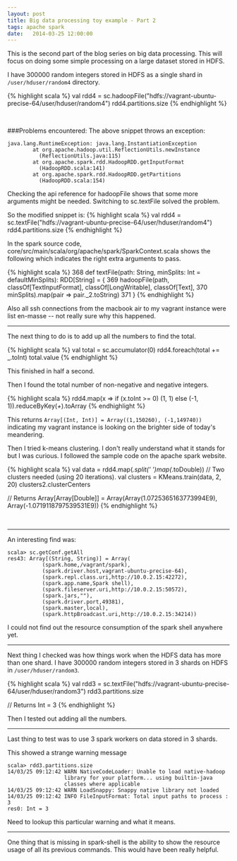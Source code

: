 ```yaml
---
layout: post
title: Big data processing toy example - Part 2
tags: apache spark
date:   2014-03-25 12:00:00
---
```


This is the second part of the blog series on big data processing. This will
focus on doing some simple processing on a large dataset stored in HDFS.

I have 300000 random integers stored in HDFS as a single shard in
`/user/hduser/random4` directory.

{% highlight scala %}
val rdd4 = sc.hadoopFile("hdfs://vagrant-ubuntu-precise-64/user/hduser/random4")
rdd4.partitions.size
{% endhighlight %}

<br/>

###Problems encountered:
The above snippet throws an exception:

```
java.lang.RuntimeException: java.lang.InstantiationException
        at org.apache.hadoop.util.ReflectionUtils.newInstance
          (ReflectionUtils.java:115)
        at org.apache.spark.rdd.HadoopRDD.getInputFormat
          (HadoopRDD.scala:141)
        at org.apache.spark.rdd.HadoopRDD.getPartitions
          (HadoopRDD.scala:154)
```
Checking the api reference for hadoopFile shows that some more arguments
might be needed. Switching to sc.textFile solved the problem.

So the modified snippet is:
{% highlight scala %}
val rdd4 = sc.textFile("hdfs://vagrant-ubuntu-precise-64/user/hduser/random4")
rdd4.partitions.size
{% endhighlight %}

In the spark source code, core/src/main/scala/org/apache/spark/SparkContext.scala
shows the following which indicates the right extra arguments to pass.

{% highlight scala %}
 368   def textFile(path: String, minSplits: Int = defaultMinSplits): RDD[String] = {
 369     hadoopFile(path, classOf[TextInputFormat], classOf[LongWritable], classOf[Text],
 370       minSplits).map(pair => pair._2.toString)
 371   }
{% endhighlight %}

Also all ssh connections from the macbook air to my vagrant instance were
list en-masse -- not really sure why this happened.

-----

The next thing to do is to add up all the numbers to find the total.

{% highlight scala %}
val total = sc.accumulator(0)
rdd4.foreach(total += _.toInt)
total.value
{% endhighlight %}

This finished in half a second.

Then I found the total number of non-negative and negative integers.

{% highlight scala %}
rdd4.map(x => if (x.toInt >= 0) (1, 1) else (-1, 1)).reduceByKey(_+_).toArray
{% endhighlight %}

This returns `Array[(Int, Int)] = Array((1,150260), (-1,149740))` indicating my
vagrant instance is looking on the brighter side of today's meandering.

Then I tried k-means clustering. I don't really understand what it stands for
but I was curious. I followed the sample code on the apache spark website.

{% highlight scala %}
val data = rdd4.map(_.split(' ')map(_.toDouble))
// Two clusters needed (using 20 iterations).
val clusters = KMeans.train(data, 2, 20)
clusters2.clusterCenters

// Returns
Array[Array[Double]] = Array(Array(1.0725365163773994E9),
                             Array(-1.0719118797539531E9))
{% endhighlight %}

<br/>

-----

An interesting find was:

```
scala> sc.getConf.getAll
res43: Array[(String, String)] = Array(
           (spark.home,/vagrant/spark),
           (spark.driver.host,vagrant-ubuntu-precise-64),
           (spark.repl.class.uri,http://10.0.2.15:42272),
           (spark.app.name,Spark shell),
           (spark.fileserver.uri,http://10.0.2.15:50572),
           (spark.jars,""),
           (spark.driver.port,49381),
           (spark.master,local),
           (spark.httpBroadcast.uri,http://10.0.2.15:34214))
```

I could not find out the resource consumption of the spark shell anywhere yet.

-----

Next thing I checked was how things work when the HDFS data has more than
one shard. I have 300000 random integers stored in 3 shards on HDFS in
`/user/hduser/random3`.

{% highlight scala %}
val rdd3 = sc.textFile("hdfs://vagrant-ubuntu-precise-64/user/hduser/random3")
rdd3.partitions.size

// Returns
Int = 3
{% endhighlight %}

Then I tested out adding all the numbers.

-----

Last thing to test was to use 3 spark workers on data stored in 3 shards.

This showed a strange warning message

```
scala> rdd3.partitions.size
14/03/25 09:12:42 WARN NativeCodeLoader: Unable to load native-hadoop
                  library for your platform... using builtin-java
                  classes where applicable
14/03/25 09:12:42 WARN LoadSnappy: Snappy native library not loaded
14/03/25 09:12:42 INFO FileInputFormat: Total input paths to process : 3
res0: Int = 3
```

Need to lookup this particular warning and what it means.

-----

One thing that is missing in spark-shell is the ability to show the resource
usage of all its previous commands. This would have been really helpful.
